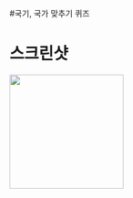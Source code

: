 #국기, 국가 맞추기 퀴즈

스크린샷
==========
<div>
<img width="200" src="https://user-images.githubusercontent.com/18605138/46819265-42067580-cdbe-11e8-96c4-3764e0038b10.PNG">
</div>
